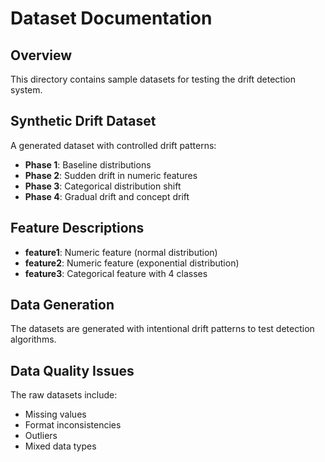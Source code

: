 # Dataset Documentation

## Overview

This directory contains sample datasets for testing the drift detection system.

## Synthetic Drift Dataset

A generated dataset with controlled drift patterns:

- **Phase 1**: Baseline distributions
- **Phase 2**: Sudden drift in numeric features
- **Phase 3**: Categorical distribution shift
- **Phase 4**: Gradual drift and concept drift

## Feature Descriptions

- **feature1**: Numeric feature (normal distribution)
- **feature2**: Numeric feature (exponential distribution)
- **feature3**: Categorical feature with 4 classes

## Data Generation

The datasets are generated with intentional drift patterns to test detection algorithms.

## Data Quality Issues

The raw datasets include:
- Missing values
- Format inconsistencies
- Outliers
- Mixed data types
